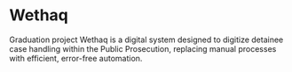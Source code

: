 # Wethaq
Graduation project Wethaq is a digital system designed to digitize detainee case handling within the Public Prosecution, replacing manual processes with efficient, error-free automation.
